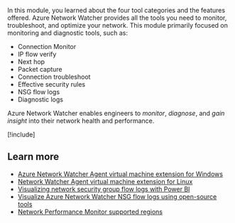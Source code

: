In this module, you learned about the four tool categories and the features offered. Azure Network Watcher provides all the tools you need to monitor, troubleshoot, and optimize your network. This module primarily focused on monitoring and diagnostic tools, such as:

- Connection Monitor
- IP flow verify
- Next hop
- Packet capture
- Connection troubleshoot
- Effective security rules
- NSG flow logs
- Diagnostic logs

Azure Network Watcher enables engineers to *monitor*, *diagnose*, and *gain insight* into their network health and performance.

[!include[](../../../includes/azure-sandbox-cleanup.md)]

## Learn more

- [Azure Network Watcher Agent virtual machine extension for Windows](https://docs.microsoft.com/azure/virtual-machines/windows/extensions-nwa)
- [Network Watcher Agent virtual machine extension for Linux](https://docs.microsoft.com/azure/virtual-machines/linux/extensions-nwa)
- [Visualizing network security group flow logs with Power BI](https://docs.microsoft.com/azure/network-watcher/network-watcher-visualize-nsg-flow-logs-power-bi)
- [Visualize Azure Network Watcher NSG flow logs using open-source tools](https://docs.microsoft.com/azure/network-watcher/network-watcher-visualize-nsg-flow-logs-open-source-tools)
- [Network Performance Monitor supported regions](https://docs.microsoft.com/azure/azure-monitor/insights/network-performance-monitor#supported-regions)
